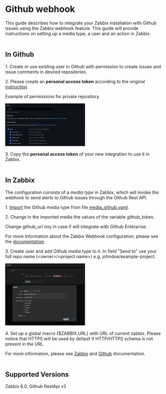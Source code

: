 
# Github webhook 

This guide describes how to integrate your Zabbix installation with Github issues using the Zabbix webhook feature. This guide will provide instructions on setting up a media type, a user and an action in Zabbix.
<br/><br/>
## In Github

1\. Create or use existing user in Github with permission to create issues and 
issue comments in desired repositories.

2\. Please create an **personal access token** according to the original [instruction](https://docs.github.com/en/github/authenticating-to-github/keeping-your-account-and-data-secure/creating-a-personal-access-token).


Example of permissions for private repository.

[![](images/thumb.2.jpg?raw=true)](images/2.jpg)

3\. Copy the **personal access token** of your new integration to use it in Zabbix.
<br/><br/>
## In Zabbix

The configuration consists of a _media type_ in Zabbix, which will invoke the webhook to send alerts to Github issues through the Github Rest API.


1\. [Import](https://www.zabbix.com/documentation/6.0/manual/web_interface/frontend_sections/administration/mediatypes) the Github media type from file [media_github.yaml](media_github.yaml).

2\. Change in the imported media the values of the variable github_token.

Change github_url ony in case if will integrate with Github Enterprise.

For more information about the Zabbix Webhook configuration, please see the [documentation](https://www.zabbix.com/documentation/6.0/manual/config/notifications/media/webhook).

3\. Create user and add Github media type to it. In field "Send to" use your full repo name (\<owner\>/\<project name\>) e.g. johndoe/example-project.

[![](images/thumb.1.jpg?raw=true)](images/1.jpg)

4\. Set up a global macro {$ZABBIX.URL} with URL of current zabbix. Please notice that HTTPS will be used by default if HTTP/HTTPS schema is not present in the URL.

For more information, please see [Zabbix](https://www.zabbix.com/documentation/6.0/manual/config/notifications) and [Github](https://docs.github.com/en/rest) documentation.
<br/><br/>
## Supported Versions

Zabbix 6.0, Github RestApi v3
